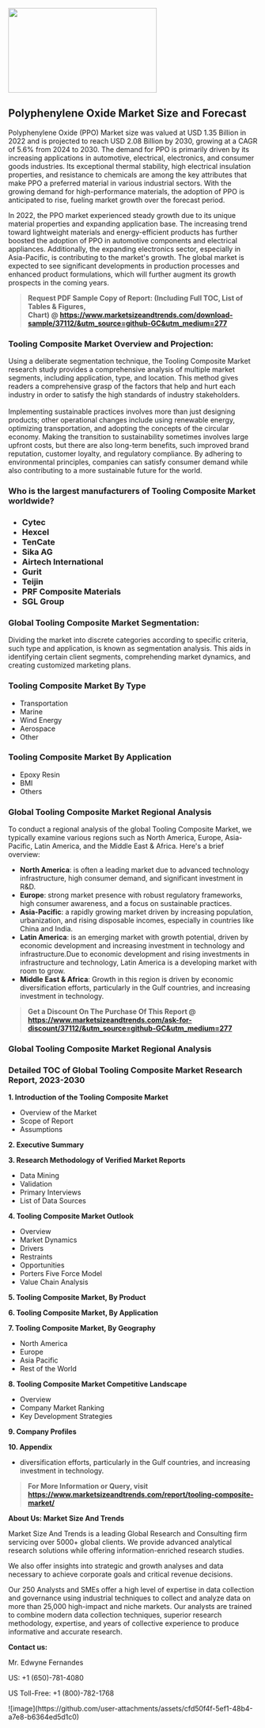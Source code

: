 <p><img class="alignnone size-medium wp-image-20088" src="https://ffe5etoiles.com/wp-content/uploads/2024/12/MST1-300x171.png" alt="" width="300" height="171" /></p><h2>Polyphenylene Oxide Market Size and Forecast</h2><p>Polyphenylene Oxide (PPO) Market size was valued at USD 1.35 Billion in 2022 and is projected to reach USD 2.08 Billion by 2030, growing at a CAGR of 5.6% from 2024 to 2030. The demand for PPO is primarily driven by its increasing applications in automotive, electrical, electronics, and consumer goods industries. Its exceptional thermal stability, high electrical insulation properties, and resistance to chemicals are among the key attributes that make PPO a preferred material in various industrial sectors. With the growing demand for high-performance materials, the adoption of PPO is anticipated to rise, fueling market growth over the forecast period.</p><p>In 2022, the PPO market experienced steady growth due to its unique material properties and expanding application base. The increasing trend toward lightweight materials and energy-efficient products has further boosted the adoption of PPO in automotive components and electrical appliances. Additionally, the expanding electronics sector, especially in Asia-Pacific, is contributing to the market's growth. The global market is expected to see significant developments in production processes and enhanced product formulations, which will further augment its growth prospects in the coming years.</p></p><blockquote id="" class=""><strong>Request PDF Sample Copy of Report: (Including Full TOC, List of Tables &amp; Figures, Chart)&nbsp;@&nbsp;<strong><a href="https://www.marketsizeandtrends.com/download-sample/37112/&utm_source=github-GC&utm_medium=277" target="_blank">https://www.marketsizeandtrends.com/download-sample/37112/&utm_source=github-GC&utm_medium=277</a></strong></strong></blockquote><h3 id="" class="">Tooling Composite Market&nbsp;Overview and Projection:</h3><p id="" class="">Using a deliberate segmentation technique, the Tooling Composite Market research study provides a comprehensive analysis of multiple market segments, including application, type, and location. This method gives readers a comprehensive grasp of the factors that help and hurt each industry in order to satisfy the high standards of industry stakeholders. <br /> <br />Implementing sustainable practices involves more than just designing products; other operational changes include using renewable energy, optimizing transportation, and adopting the concepts of the circular economy. Making the transition to sustainability sometimes involves large upfront costs, but there are also long-term benefits, such improved brand reputation, customer loyalty, and regulatory compliance. By adhering to environmental principles, companies can satisfy consumer demand while also contributing to a more sustainable future for the world.</p><h3 id="" class="">Who is the largest manufacturers of&nbsp;Tooling Composite Market worldwide?</h3><h3 class=""><p><ul><li>Cytec </li><li> Hexcel </li><li> TenCate </li><li> Sika AG </li><li> Airtech International </li><li> Gurit </li><li> Teijin </li><li> PRF Composite Materials </li><li> SGL Group</li></ul></p></h3><h3 id="" class="">Global&nbsp;Tooling Composite Market Segmentation:</h3><p id="" class="">Dividing the market into discrete categories according to specific criteria, such type and application, is known as segmentation analysis. This aids in identifying certain client segments, comprehending market dynamics, and creating customized marketing plans.</p><h3 id="" class="">Tooling Composite Market&nbsp;By Type</h3><p><p><ul><li>Transportation </li><li> Marine </li><li> Wind Energy </li><li> Aerospace </li><li> Other</p></li></ul></p></p><h3 id="" class="">Tooling Composite Market&nbsp;By Application</h3><p class=""><p><ul><li>Epoxy Resin </li><li> BMI </li><li> Others</li></ul></p></p><h3 id="" class="">Global Tooling Composite Market Regional Analysis</h3><p id="" class="">To conduct a regional analysis of the global Tooling Composite Market, we typically examine various regions such as North America, Europe, Asia-Pacific, Latin America, and the Middle East &amp; Africa. Here's a brief overview:</p><ul><li><strong>North America</strong>: is often a leading market due to advanced technology infrastructure, high consumer demand, and significant investment in R&amp;D.</li><li><strong>Europe</strong>: strong market presence with robust regulatory frameworks, high consumer awareness, and a focus on sustainable practices.</li><li><strong>Asia-Pacific</strong>: a rapidly growing market driven by increasing population, urbanization, and rising disposable incomes, especially in countries like China and India.</li><li><strong>Latin America</strong>: is an emerging market with growth potential, driven by economic development and increasing investment in technology and infrastructure.Due to economic development and rising investments in infrastructure and technology, Latin America is a developing market with room to grow.</li><li><strong>Middle East &amp; Africa</strong>: Growth in this region is driven by economic diversification efforts, particularly in the Gulf countries, and increasing investment in technology.</li></ul><blockquote id="" class=""><strong>Get a Discount On The Purchase Of This Report @ <strong><a href="https://www.marketsizeandtrends.com/ask-for-discount/37112/&utm_source=github-GC&utm_medium=277" target="_blank">https://www.marketsizeandtrends.com/ask-for-discount/37112/&utm_source=github-GC&utm_medium=277</a></strong></strong></blockquote><h3 id="" class="">Global Tooling Composite Market Regional Analysis</h3><h3 id="" class="">Detailed TOC of Global Tooling Composite Market Research Report, 2023-2030</h3><p id="" class=""><strong>1. Introduction of the Tooling Composite Market</strong></p><ul><li>Overview of the Market</li><li>Scope of Report</li><li>Assumptions</li></ul><p id="" class=""><strong>2. Executive Summary</strong></p><p id="" class=""><strong>3. Research Methodology of Verified Market Reports</strong></p><ul><li>Data Mining</li><li>Validation</li><li>Primary Interviews</li><li>List of Data Sources</li></ul><p id="" class=""><strong>4. Tooling Composite Market Outlook</strong></p><ul><li>Overview</li><li>Market Dynamics</li><li>Drivers</li><li>Restraints</li><li>Opportunities</li><li>Porters Five Force Model</li><li>Value Chain Analysis</li></ul><p id="" class=""><strong>5. Tooling Composite Market, By Product</strong></p><p id="" class=""><strong>6. Tooling Composite Market, By Application</strong></p><p id="" class=""><strong>7. Tooling Composite Market, By Geography</strong></p><ul><li>North America</li><li>Europe</li><li>Asia Pacific</li><li>Rest of the World</li></ul><p id="" class=""><strong>8. Tooling Composite Market Competitive Landscape</strong></p><ul><li>Overview</li><li>Company Market Ranking</li><li>Key Development Strategies</li></ul><p id="" class=""><strong>9. Company Profiles</strong></p><p id="" class=""><strong>10. Appendix</strong></p><ul><li>diversification efforts, particularly in the Gulf countries, and increasing investment in technology.</li></ul><blockquote id="" class=""><strong>For More Information or Query, visit <strong><strong><a href="https://www.marketsizeandtrends.com/report/tooling-composite-market/" target="_blank">https://www.marketsizeandtrends.com/report/tooling-composite-market/</a></strong></strong></strong></blockquote><p id="" class=""><strong>About Us: Market Size And Trends</strong></p><p id="" class="">Market Size And Trends is a leading Global Research and Consulting firm servicing over 5000+ global clients. We provide advanced analytical research solutions while offering information-enriched research studies.</p><p id="" class="">We also offer insights into strategic and growth analyses and data necessary to achieve corporate goals and critical revenue decisions.</p><p id="" class="">Our 250 Analysts and SMEs offer a high level of expertise in data collection and governance using industrial techniques to collect and analyze data on more than 25,000 high-impact and niche markets. Our analysts are trained to combine modern data collection techniques, superior research methodology, expertise, and years of collective experience to produce informative and accurate research.</p><p id="" class=""><strong>Contact us:</strong></p><p id="" class="">Mr. Edwyne Fernandes</p><p id="" class="">US: +1 (650)-781-4080</p><p id="" class="">US Toll-Free: +1 (800)-782-1768</p>
![image](https://github.com/user-attachments/assets/cfd50f4f-5ef1-48b4-a7e8-b6364ed5d1c0)
